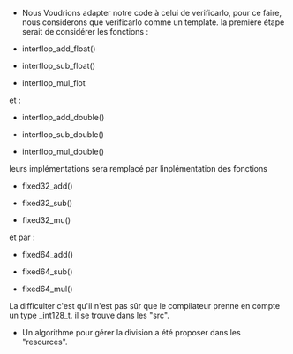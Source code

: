 * Nous Voudrions adapter notre code à celui de verificarlo, pour ce faire, nous considerons que verificarlo comme un template. la première étape serait de considérer les fonctions : 


- interflop_add_float()

- interflop_sub_float()

- interflop_mul_flot

et :


- interflop_add_double()

- interflop_sub_double()

- interflop_mul_double()

leurs implémentations sera remplacé par linplémentation des fonctions 


- fixed32_add()

- fixed32_sub()

- fixed32_mu()

et par : 

- fixed64_add()

- fixed64_sub()

- fixed64_mul()


La difficulter c'est qu'il n'est pas sûr que le compilateur prenne en compte un type _int128_t.
il se trouve dans les "src".


* Un algorithme pour gérer la division a été proposer dans les "resources".
